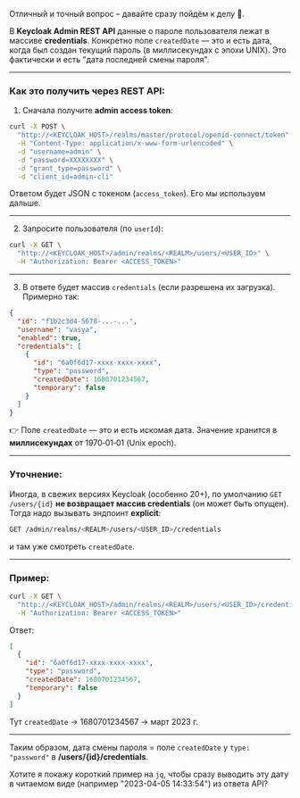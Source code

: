 ﻿Отличный и точный вопрос – давайте сразу пойдём к делу 🚀.  

В **Keycloak Admin REST API** данные о пароле пользователя лежат в массиве **credentials**. Конкретно поле `createdDate` — это и есть дата, когда был создан текущий пароль (в миллисекундах с эпохи UNIX). Это фактически и есть "дата последней смены пароля".  

---

### Как это получить через REST API:
1. Сначала получите **admin access token**:
```bash
curl -X POST \
  "http://<KEYCLOAK_HOST>/realms/master/protocol/openid-connect/token" \
  -H "Content-Type: application/x-www-form-urlencoded" \
  -d "username=admin" \
  -d "password=XXXXXXXX" \
  -d "grant_type=password" \
  -d "client_id=admin-cli"
```
Ответом будет JSON с токеном (`access_token`). Его мы используем дальше.  

---

2. Запросите пользователя (по `userId`):  
```bash
curl -X GET \
  "http://<KEYCLOAK_HOST>/admin/realms/<REALM>/users/<USER_ID>" \
  -H "Authorization: Bearer <ACCESS_TOKEN>"
```

---

3. В ответе будет массив `credentials` (если разрешена их загрузка). Примерно так:
```json
{
  "id": "f1b2c3d4-5678-...-...",
  "username": "vasya",
  "enabled": true,
  "credentials": [
    {
      "id": "6a0f6d17-xxxx-xxxx-xxxx",
      "type": "password",
      "createdDate": 1680701234567,
      "temporary": false
    }
  ]
}
```

👉 Поле `createdDate` — это и есть искомая дата. Значение хранится в **миллисекундах** от 1970‑01‑01 (Unix epoch).  

---

### Уточнение:
Иногда, в свежих версиях Keycloak (особенно 20+), по умолчанию `GET /users/{id}` **не возвращает массив credentials** (он может быть опущен).  
Тогда надо вызывать эндпоинт **explicit**:  
```bash
GET /admin/realms/<REALM>/users/<USER_ID>/credentials
```
и там уже смотреть `createdDate`.  

---

### Пример:
```bash
curl -X GET \
  "http://<KEYCLOAK_HOST>/admin/realms/<REALM>/users/<USER_ID>/credentials" \
  -H "Authorization: Bearer <ACCESS_TOKEN>"
```

Ответ:
```json
[
  {
    "id": "6a0f6d17-xxxx-xxxx-xxxx",
    "type": "password",
    "createdDate": 1680701234567,
    "temporary": false
  }
]
```

Тут `createdDate` → 1680701234567 → март 2023 г.  

---

Таким образом, дата смены пароля = поле `createdDate` у `type: "password"` в **/users/{id}/credentials**.  

Хотите я покажу короткий пример на `jq`, чтобы сразу выводить эту дату в читаемом виде (например "2023-04-05 14:33:54") из ответа API?
